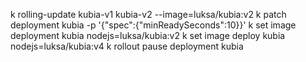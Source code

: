 k rolling-update kubia-v1 kubia-v2 --image=luksa/kubia:v2
k patch deployment kubia -p '{"spec":{"minReadySeconds":10}}'
k set image deployment kubia nodejs=luksa/kubia:v2
k set image deploy kubia nodejs=luksa/kubia:v4
k rollout pause deployment kubia